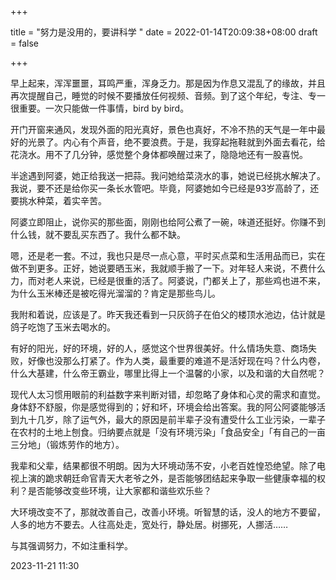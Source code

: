 +++

title = "努力是没用的，要讲科学 "
date = 2022-01-14T20:09:38+08:00
draft = false

+++

早上起来，浑浑噩噩，耳鸣严重，浑身乏力。那是因为作息又混乱了的缘故，并且再次提醒自己，睡觉的时候不要播放任何视频、音频。到了这个年纪，专注、专一很重要。一次只能做一件事情，bird by bird。

开门开窗来通风，发现外面的阳光真好，景色也真好，不冷不热的天气是一年中最好的光景了。内心有个声音，绝不要浪费。于是，我穿起拖鞋就到外面去看花，给花浇水。用不了几分钟，感觉整个身体都唤醒过来了，隐隐地还有一股喜悦。

半途遇到阿婆，她正给我送一把蒜。我问她给菜浇水的事，她说已经挑水解决了。我说，要不还是给你买一条长水管吧。毕竟，阿婆她如今已经是93岁高龄了，还要挑水种菜，着实辛苦。

阿婆立即阻止，说你买的那些面，刚刚也给阿公煮了一碗，味道还挺好。你赚不到什么钱，就不要乱买东西了。我什么都不缺。

嗯，还是老一套。不过，我也只是尽一点心意，平时买点菜和生活用品而已，实在做不到更多。正好，她说要晒玉米，我就顺手搬了一下。对年轻人来说，不费什么力，而对老人来说，已经是很重的活了。阿婆说，门都关上了，那些鸡也进不来，为什么玉米棒还是被吃得光溜溜的？肯定是那些鸟儿。

我附和着说，应该是了。昨天我还看到一只灰鸽子在伯父的楼顶水池边，估计就是鸽子吃饱了玉米去喝水的。

有好的阳光，好的环境，好的人，感觉这个世界很美好。什么情场失意、商场失败，好像也没那么打紧了。作为人类，最重要的难道不是活好现在吗？什么内卷，什么大基建，什么帝王霸业，哪里比得上一个温馨的小家，以及和谐的大自然呢？

现代人太习惯用眼前的利益数字来判断对错，却忽略了身体和心灵的需求和直觉。身体舒不舒服，你是感觉得到的；好和坏，环境会给出答案。我的阿公阿婆能够活到九十几岁，除了运气外，最大的原因是前半辈子没有遭受什么工业污染，一辈子在农村的土地上刨食。归纳要点就是「没有环境污染」「食品安全」「有自己的一亩三分地」（锻炼劳作的地方）。

我辈和父辈，结果都很不明朗。因为大环境动荡不安，小老百姓惶恐绝望。除了电视上演的跪求朝廷命官青天大老爷之外，是否能够团结起来争取一些健康幸福的权利？是否能够改变些环境，让大家都和谐些欢乐些？

大环境改变不了，那就改善自己，改善小环境。听智慧的话，没人的地方不要留，人多的地方不要去。人往高处走，宽处行，静处居。树挪死，人挪活……

与其强调努力，不如注重科学。

2023-11-21 11:30